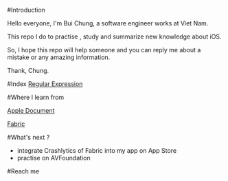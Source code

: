 #Introduction

Hello everyone, I'm Bui Chung, a software engineer works at Viet Nam.

This repo I do to practise , study and summarize new knowledge about iOS.

So, I hope this repo will help someone and you can reply me about a mistake or any amazing information.

Thank,
Chung.

#Index
[Regular Expression](https://github.com/chungbd/iOS-Practise-Example/tree/dev/obj/obj-Practise)


#Where I learn from

[Apple Document](https://developer.apple.com/library/ios/navigation/)

[Fabric](https://www.fabric.com/)

#What's next ?
- integrate Crashlytics of Fabric into my app on App Store
- practise on AVFoundation

#Reach me

